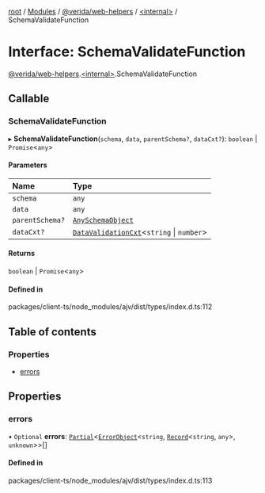 [root](../README.md) / [Modules](../modules.md) / [@verida/web-helpers](../modules/verida_web_helpers.md) / [<internal\>](../modules/verida_web_helpers._internal_.md) / SchemaValidateFunction

# Interface: SchemaValidateFunction

[@verida/web-helpers](../modules/verida_web_helpers.md).[<internal\>](../modules/verida_web_helpers._internal_.md).SchemaValidateFunction

## Callable

### SchemaValidateFunction

▸ **SchemaValidateFunction**(`schema`, `data`, `parentSchema?`, `dataCxt?`): `boolean` \| `Promise`<`any`\>

#### Parameters

| Name | Type |
| :------ | :------ |
| `schema` | `any` |
| `data` | `any` |
| `parentSchema?` | [`AnySchemaObject`](../modules/verida_web_helpers._internal_.md#anyschemaobject) |
| `dataCxt?` | [`DataValidationCxt`](verida_web_helpers._internal_.DataValidationCxt.md)<`string` \| `number`\> |

#### Returns

`boolean` \| `Promise`<`any`\>

#### Defined in

packages/client-ts/node_modules/ajv/dist/types/index.d.ts:112

## Table of contents

### Properties

- [errors](verida_web_helpers._internal_.SchemaValidateFunction.md#errors)

## Properties

### errors

• `Optional` **errors**: [`Partial`](../modules/verida_web_helpers._internal_.md#partial)<[`ErrorObject`](verida_web_helpers._internal_.ErrorObject.md)<`string`, [`Record`](../modules/verida_web_helpers._internal_.md#record)<`string`, `any`\>, `unknown`\>\>[]

#### Defined in

packages/client-ts/node_modules/ajv/dist/types/index.d.ts:113

